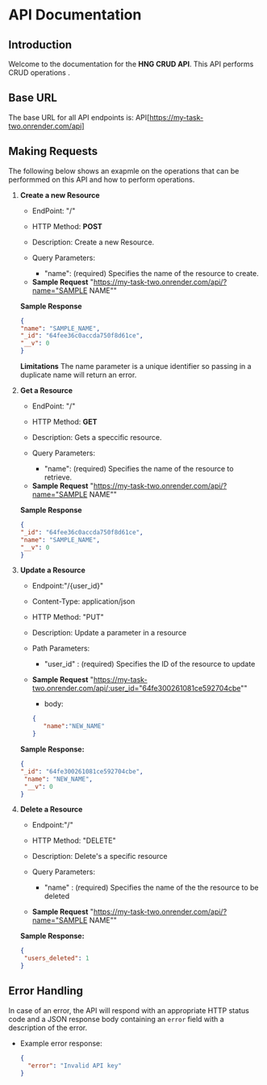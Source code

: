 # API Documentation

## Introduction

Welcome to the documentation for the **HNG CRUD API**. This API performs CRUD operations .

## Base URL

The base URL for all API endpoints is: API[https://my-task-two.onrender.com/api]

## Making Requests

The following below shows an exapmle on the operations that can be performmed on this API and how to perform operations.

1. **Create a new Resource**

   - EndPoint: "/"

   - HTTP Method: **POST**

   - Description: Create a new Resource.

   - Query Parameters:
     - "name": (required) Specifies the name of the resource to create.

   * **Sample Request**
     "https://my-task-two.onrender.com/api/?name="SAMPLE NAME""

   **Sample Response**

   ```JSON
   {
   "name": "SAMPLE_NAME",
   "_id": "64fee36c0accda750f8d61ce",
   "__v": 0
   }
   ```

   **Limitations**
   The name parameter is a unique identifier so passing in a duplicate name will return an error.

2. **Get a Resource**

   - EndPoint: "/"

   - HTTP Method: **GET**

   - Description: Gets a speccific resource.

   - Query Parameters:
     - "name": (required) Specifies the name of the resource to retrieve.

   * **Sample Request**
     "https://my-task-two.onrender.com/api/?name="SAMPLE NAME""

   **Sample Response**

   ```JSON
   {
   "_id": "64fee36c0accda750f8d61ce",
   "name": "SAMPLE_NAME",
   "__v": 0
   }
   ```

3. **Update a Resource**

   - Endpoint:"/{user_id}"

   * Content-Type: application/json

   * HTTP Method: "PUT"

   * Description: Update a parameter in a resource

   * Path Parameters:

     - "user_id" : (required) Specifies the ID of the resource to update

   * **Sample Request**
     "https://my-task-two.onrender.com/api/:user_id="64fe300261081ce592704cbe""

     - body:

     ```JSON
     {
        "name":"NEW_NAME"
     }
     ```

   **Sample Response:**

   ```JSON
   {
   "_id": "64fe300261081ce592704cbe",
    "name": "NEW_NAME",
    "__v": 0
   }

   ```

4. **Delete a Resource**

   - Endpoint:"/"

   * HTTP Method: "DELETE"

   * Description: Delete's a specific resource

   * Query Parameters:

     - "name" : (required) Specifies the name of the the resource to be deleted

   * **Sample Request**
     "https://my-task-two.onrender.com/api/?name="SAMPLE NAME""

   **Sample Response:**

   ```JSON
   {
    "users_deleted": 1
   }
   ```

## Error Handling

In case of an error, the API will respond with an appropriate HTTP status code and a JSON response body containing an `error` field with a description of the error.

- Example error response:

  ```json
  {
    "error": "Invalid API key"
  }
  ```
